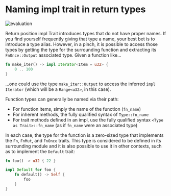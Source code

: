 # Naming impl trait in return types

![evaluation](https://img.shields.io/badge/status-evaluation-red)

Return position impl Trait introduces types that do not have proper names. If you find yourself frequently giving that type a name, your best bet is to introduce a type alias. However, in a pinch, it is possible to access those types by getting the type for the surrounding function and extracting its `FnOnce::Output` associated type. Given a function like...

```rust
fn make_iter() -> impl Iterator<Item = u32> {
    0 .. 100
}
```

...one could use the type `make_iter::Output` to access the inferred `impl Iterator` (which will be a `Range<u32>`, in this case).

Function types can generally be named via their path:

* For function items, simply the name of the function (`fn_name`)
* For inherent methods, the fully qualified syntax of `Type::fn_name`
* For trait methods defined in an impl, use the fully qualified syntax `<Type as Trait>::fn_name` (as if `fn_name` were an associated type)

In each case, the type for the function is a zero-sized type that implements the `Fn`, `FnMut`, and `FnOnce` traits. This type is considered to be defined in its surrounding module and it is also possible to use it in other contexts, such as to implement the `Default` trait:

```rust
fn foo() -> u32 { 22 }

impl Default for foo {
    fn default() -> Self {
        foo
    }
}
```